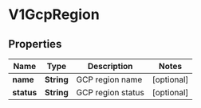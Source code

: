 # V1GcpRegion

## Properties
Name | Type | Description | Notes
------------ | ------------- | ------------- | -------------
**name** | **String** | GCP region name |  [optional]
**status** | **String** | GCP region status |  [optional]
